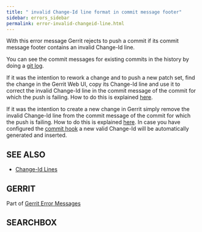 ```yaml
---
title: " invalid Change-Id line format in commit message footer"
sidebar: errors_sidebar
permalink: error-invalid-changeid-line.html
---
```

With this error message Gerrit rejects to push a commit if its commit
message footer contains an invalid Change-Id line.

You can see the commit messages for existing commits in the history by
doing a [git
log](http://www.kernel.org/pub/software/scm/git/docs/git-log.html).

If it was the intention to rework a change and to push a new patch set,
find the change in the Gerrit Web UI, copy its Change-Id line and use it
to correct the invalid Change-Id line in the commit message of the
commit for which the push is failing. How to do this is explained
[here](error-push-fails-due-to-commit-message.html#commit_hook).

If it was the intention to create a new change in Gerrit simply remove
the invalid Change-Id line from the commit message of the commit for
which the push is failing. How to do this is explained
[here](error-push-fails-due-to-commit-message.html#commit_hook). In case
you have configured the [commit hook](cmd-hook-commit-msg.html) a new
valid Change-Id will be automatically generated and inserted.

## SEE ALSO

  - [Change-Id Lines](user-changeid.html)

## GERRIT

Part of [Gerrit Error Messages](error-messages.html)

## SEARCHBOX

